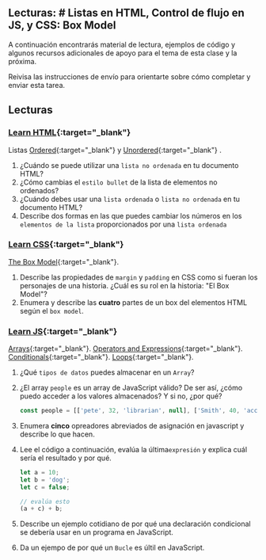﻿## Lecturas: # Listas en HTML, Control de flujo en JS, y CSS: Box Model

A continuación encontrarás material de lectura, ejemplos de código y algunos recursos adicionales de apoyo para el tema de esta clase y la próxima.

Reivisa las instrucciones de envío para orientarte sobre cómo completar y enviar esta tarea.

## Lecturas

### [Learn HTML](https://developer.mozilla.org/en-US/docs/Web/HTML){:target="_blank"}

Listas [Ordered](https://developer.mozilla.org/en-US/docs/Web/HTML/Element/ol){:target="_blank"} y [Unordered](https://developer.mozilla.org/en-US/docs/Web/HTML/Element/ul){:target="_blank"} .

1. ¿Cuándo se puede utilizar una `lista no ordenada` en tu documento HTML?
1. ¿Cómo cambias el `estilo bullet` de la lista de elementos no ordenados?
1. ¿Cuándo debes usar una `lista ordenada` o `lista no ordenada` en tu documento HTML?
1. Describe dos formas en las que puedes cambiar los números en los `elementos de la lista` proporcionados por una `lista ordenada`

### [Learn CSS](https://developer.mozilla.org/en-US/docs/Learn/CSS){:target="_blank"}

[The Box Model](https://developer.mozilla.org/en-US/docs/Learn/CSS/Building_blocks/The_box_model){:target="_blank"}.

1. Describe las propiedades de `margin` y `padding` en CSS como si fueran los personajes de una historia. ¿Cuál es su rol en la historia: "El Box Model"?
1. Enumera y describe las **cuatro** partes de un box del elementos HTML según el `box model`.

### [Learn JS](https://developer.mozilla.org/en-US/docs/Learn/JavaScript){:target="_blank"}

[Arrays](https://developer.mozilla.org/en-US/docs/Learn/JavaScript/First_steps/Arrays){:target="_blank"}.
[Operators and Expressions](https://developer.mozilla.org/en-US/docs/Web/JavaScript/Guide/Expressions_and_Operators){:target="_blank"}.
[Conditionals](https://developer.mozilla.org/en-US/docs/Learn/JavaScript/Building_blocks/conditionals){:target="_blank"}.
[Loops](https://developer.mozilla.org/en-US/docs/Learn/JavaScript/Building_blocks/Looping_code){:target="_blank"}.

1. ¿Qué `tipos de datos` puedes almacenar en un `Array`?
1. ¿El array `people` es un array de JavaScript válido?  De ser así, ¿cómo puedo acceder a los valores almacenados? Y si no, ¿por qué?

    ```javascript
    const people = [['pete', 32, 'librarian', null], ['Smith', 40, 'accountant', 'fishing:hiking:rock_climbing'], ['bill', null, 'artist', null]];
    ```

1. Enumera **cinco** opreadores abreviados de asignación en javascript y describe lo que hacen.
1. Lee el código a continuación, evalúa la última`expresión` y explica cuál sería el resultado y por qué.

    ```javascript
    let a = 10;
    let b = 'dog';
    let c = false;

    // evalúa esto
    (a + c) + b;
    ```

1. Describe un ejemplo cotidiano de por qué una declaración condicional se debería usar en un programa en JavaScript. 
1. Da un ejempo de por qué un `Bucle` es últil en JavaScript.

<!--
## Recursos adicionales

### Videos

### Marcadores/Lectura rápida
 -->
